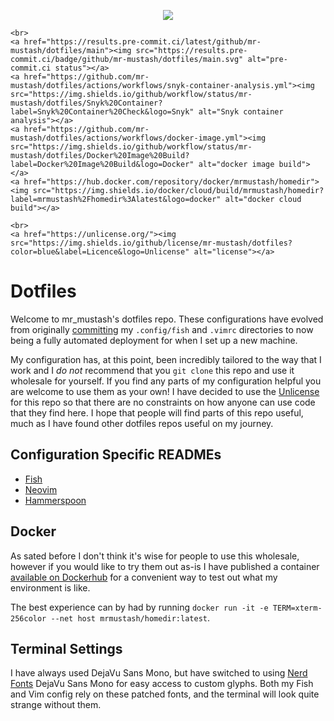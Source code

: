 <p align="center">
    <img src="https://i.imgur.com/WidJ8uW.jpg">

    <br>
    <a href="https://results.pre-commit.ci/latest/github/mr-mustash/dotfiles/main"><img src="https://results.pre-commit.ci/badge/github/mr-mustash/dotfiles/main.svg" alt="pre-commit.ci status"></a>
    <a href="https://github.com/mr-mustash/dotfiles/actions/workflows/snyk-container-analysis.yml"><img src="https://img.shields.io/github/workflow/status/mr-mustash/dotfiles/Snyk%20Container?label=Snyk%20Container%20Check&logo=Snyk" alt="Snyk container analysis"></a>
    <a href="https://github.com/mr-mustash/dotfiles/actions/workflows/docker-image.yml"><img src="https://img.shields.io/github/workflow/status/mr-mustash/dotfiles/Docker%20Image%20Build?label=Docker%20Image%20Build&logo=Docker" alt="docker image build"></a>
    <a href="https://hub.docker.com/repository/docker/mrmustash/homedir"><img src="https://img.shields.io/docker/cloud/build/mrmustash/homedir?label=mrmustash%2Fhomedir%3Alatest&logo=docker" alt="docker cloud build"></a>

    <br>
    <a href="https://unlicense.org/"><img src="https://img.shields.io/github/license/mr-mustash/dotfiles?color=blue&label=Licence&logo=Unlicense" alt="license"></a>

</p>

# Dotfiles

Welcome to mr_mustash's dotfiles repo. These configurations have evolved from originally [committing](https://github.com/mr-mustash/dotfiles/tree/9c2b4e315b7a37742b1d2c3b601c3b184c3e9459) my `.config/fish` and `.vimrc` directories to now being a fully automated deployment for when I set up a new machine.

My configuration has, at this point, been incredibly tailored to the way that I work and I _do not_ recommend that you `git clone` this repo and use it wholesale for yourself. If you find any parts of my configuration helpful you are welcome to use them as your own! I have decided to use the [Unlicense](https://unlicense.org/) for this repo so that there are no constraints on how anyone can use code that they find here. I hope that people will find parts of this repo useful, much as I have found other dotfiles repos useful on my journey.

## Configuration Specific READMEs

- [Fish](tilde/.config/fish/README.md)
- [Neovim](tile/.config/nvim/README.md)
- [Hammerspoon](tile/.hammerspoon/README.md)

## Docker

As sated before I don't think it's wise for people to use this wholesale, however if you would like to try them out as-is I have published a container [available on Dockerhub](https://hub.docker.com/repository/docker/mrmustash/homedir/) for a convenient way to test out what my environment is like.

The best experience can by had by running `docker run -it -e TERM=xterm-256color --net host mrmustash/homedir:latest`.

## Terminal Settings

I have always used DejaVu Sans Mono, but have switched to using [Nerd Fonts](https://www.nerdfonts.com/#home) DejaVu Sans Mono for easy access to custom glyphs. Both my Fish and Vim config rely on these patched fonts, and the terminal will look quite strange without them.

